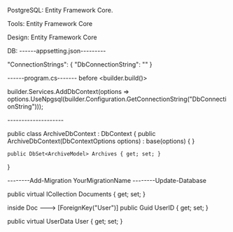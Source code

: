 PostgreSQL: Entity Framework Core.

Tools: Entity Framework Core 

Design: Entity Framework Core 



DB:
------appsetting.json---------

"ConnectionStrings": {
  "DbConnectionString": "<DB String>"
}

------program.cs------- before <builder.build()>

builder.Services.AddDbContext<ArchiveDbContext>(options =>
    options.UseNpgsql(builder.Configuration.GetConnectionString("DbConnectionString")));

---------<Create DB Context File>-----------

public class ArchiveDbContext : DbContext
{
    public ArchiveDbContext(DbContextOptions options) : base(options) { 
    }

    public DbSet<ArchiveModel> Archives { get; set; }
}


--------Add-Migration YourMigrationName
--------Update-Database


public virtual ICollection<DocumentsData> Documents { get; set; }

inside Doc --->
[ForeignKey("User")]
public Guid UserID { get; set; }

public virtual UserData User { get; set; }


